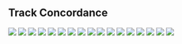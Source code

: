 ## Track Concordance

![](images/f1_2018_esp-trackconcordance_2018_Spain_HAM-1.png)<!-- -->
![](images/f1_2018_esp-trackconcordance_2018_Spain_BOT-1.png)<!-- -->
![](images/f1_2018_esp-trackconcordance_2018_Spain_VER-1.png)<!-- -->
![](images/f1_2018_esp-trackconcordance_2018_Spain_VET-1.png)<!-- -->
![](images/f1_2018_esp-trackconcordance_2018_Spain_RIC-1.png)<!-- -->
![](images/f1_2018_esp-trackconcordance_2018_Spain_MAG-1.png)<!-- -->
![](images/f1_2018_esp-trackconcordance_2018_Spain_SAI-1.png)<!-- -->
![](images/f1_2018_esp-trackconcordance_2018_Spain_ALO-1.png)<!-- -->
![](images/f1_2018_esp-trackconcordance_2018_Spain_PER-1.png)<!-- -->
![](images/f1_2018_esp-trackconcordance_2018_Spain_LEC-1.png)<!-- -->
![](images/f1_2018_esp-trackconcordance_2018_Spain_STR-1.png)<!-- -->
![](images/f1_2018_esp-trackconcordance_2018_Spain_HAR-1.png)<!-- -->
![](images/f1_2018_esp-trackconcordance_2018_Spain_ERI-1.png)<!-- -->
![](images/f1_2018_esp-trackconcordance_2018_Spain_SIR-1.png)<!-- -->
![](images/f1_2018_esp-trackconcordance_2018_Spain_VAN-1.png)<!-- -->
![](images/f1_2018_esp-trackconcordance_2018_Spain_OCO-1.png)<!-- -->
![](images/f1_2018_esp-trackconcordance_2018_Spain_RAI-1.png)<!-- -->
